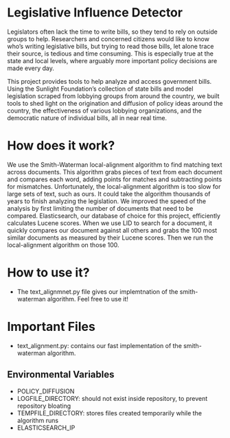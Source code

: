 # Legislative Influence Detector

Legislators often lack the time to write bills, so they tend to rely on outside groups to help. Researchers and concerned citizens would like to know who’s writing legislative bills, but trying to read those bills, let alone trace their source, is tedious and time consuming. This is especially true at the state and local levels, where arguably more important policy decisions are made every day.

This project provides tools to help analyze and access government bills. Using the Sunlight Foundation’s collection of state bills and model legislation scraped from lobbying groups from around the country, we built tools to shed light on the origination and diffusion of policy ideas around the country, the effectiveness of various lobbying organizations, and the democratic nature of individual bills, all in near real time.

# How does it work?

We use the Smith-Waterman local-alignment algorithm to find matching text across documents. This algorithm grabs pieces of text from each document and compares each word, adding points for matches and subtracting points for mismatches. Unfortunately, the local-alignment algorithm is too slow for large sets of text, such as ours. It could take the algorithm thousands of years to finish analyzing the legislation. We improved the speed of the analysis by first limiting the number of documents that need to be compared. Elasticsearch, our database of choice for this project, efficiently calculates Lucene scores. When we use LID to search for a document, it quickly compares our document against all others and grabs the 100 most similar documents as measured by their Lucene scores. Then we run the local-alignment algorithm on those 100.

# How to use it?

* The text_alignmnet.py file gives our implemtnation of the smith-waterman algorithm. Feel free to use it!

# Important Files

* text_alignment.py: contains our fast implementation of the smith-waterman algorithm.

## Environmental Variables
* POLICY_DIFFUSION
* LOGFILE_DIRECTORY: should not exist inside repository, to prevent repository bloating
* TEMPFILE_DIRECTORY: stores files created temporarily while the algorithm runs
* ELASTICSEARCH_IP
 
